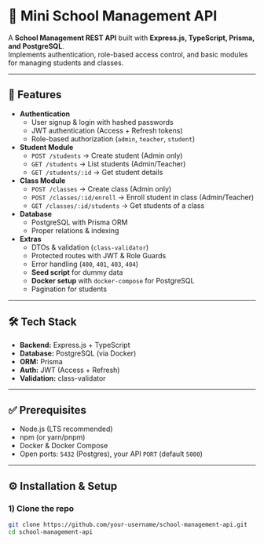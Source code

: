 # 📘 Mini School Management API

A **School Management REST API** built with **Express.js, TypeScript, Prisma, and PostgreSQL**.  
Implements authentication, role-based access control, and basic modules for managing students and classes.

---

## 🚀 Features

- **Authentication**
  - User signup & login with hashed passwords
  - JWT authentication (Access + Refresh tokens)
  - Role-based authorization (`admin`, `teacher`, `student`)
- **Student Module**
  - `POST /students` → Create student (Admin only)
  - `GET /students` → List students (Admin/Teacher)
  - `GET /students/:id` → Get student details
- **Class Module**
  - `POST /classes` → Create class (Admin only)
  - `POST /classes/:id/enroll` → Enroll student in class (Admin/Teacher)
  - `GET /classes/:id/students` → Get students of a class
- **Database**
  - PostgreSQL with Prisma ORM
  - Proper relations & indexing
- **Extras**
  - DTOs & validation (`class-validator`)
  - Protected routes with JWT & Role Guards
  - Error handling (`400`, `401`, `403`, `404`)
  - **Seed script** for dummy data
  - **Docker setup** with `docker-compose` for PostgreSQL
  - Pagination for students

---

## 🛠️ Tech Stack

- **Backend:** Express.js + TypeScript
- **Database:** PostgreSQL (via Docker)
- **ORM:** Prisma
- **Auth:** JWT (Access + Refresh)
- **Validation:** class-validator

---

## ✅ Prerequisites

- Node.js (LTS recommended)
- npm (or yarn/pnpm)
- Docker & Docker Compose
- Open ports: `5432` (Postgres), your API `PORT` (default `5000`)

---

## ⚙️ Installation & Setup

### 1) Clone the repo

```bash
git clone https://github.com/your-username/school-management-api.git
cd school-management-api
```
